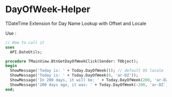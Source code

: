 # DayOfWeek-Helper
TDateTime Extension for Day Name Lookup with Offset and Locale  
  
Use :  
  
```Pascal
// How to call it
uses
  API.DateUtils;

procedure TMainView.BtnGetDayOfWeekClick(Sender: TObject);
begin
  ShowMessage('Today is: ' + Today.DayOfWeek()); // default OS locale
  ShowMessage('Today is: ' + Today.DayOfWeek(0, 'ar-DZ'));
  ShowMessage('In 200 days, it will be: ' + Today.DayOfWeek(200, 'ar-DZ'));
  ShowMessage('200 days ago, it was: ' + Today.DayOfWeek(-200, 'ar-DZ'));
end;
```  
